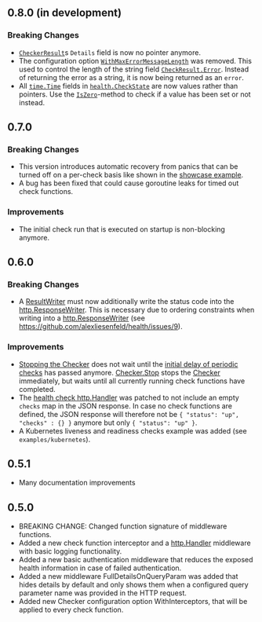 ## 0.8.0 (in development)
### Breaking Changes
- [`CheckerResult`](https://github.com/alexliesenfeld/health/blob/8d498ec975b54ec3ef47493bbc22c72884359dc2/check.go#L86C1-L91)s 
`Details` field is now no pointer anymore.
- The configuration option [`WithMaxErrorMessageLength`](https://pkg.go.dev/github.com/alexliesenfeld/health@v0.7.0#WithMaxErrorMessageLength) 
was removed. This used to control the length of the string field [`CheckResult.Error`](https://pkg.go.dev/github.com/alexliesenfeld/health@v0.7.0#CheckResult).
Instead of returning the error as a string, it is now being returned as an `error`.
- All [`time.Time`](https://pkg.go.dev/time#Time) fields in [`health.CheckState`](https://pkg.go.dev/github.com/alexliesenfeld/health@v0.7.0#CheckState)
  are now values rather than pointers. Use the
[`IsZero`](https://pkg.go.dev/time#Time.IsZero)-method to check if a value has been set or not instead.

## 0.7.0
### Breaking Changes
- This version introduces automatic recovery from panics that can be turned off on a per-check basis like shown in the [showcase example](https://github.com/alexliesenfeld/health/blob/1fcc4c7599ea00dbd0c73c97448b2a1c1d0fff7d/examples/showcase/main.go#L92-L95).
- A bug has been fixed that could cause goroutine leaks for timed out check functions.

### Improvements
- The initial check run that is executed on startup is non-blocking anymore.

## 0.6.0 
### Breaking Changes
- A [ResultWriter](https://pkg.go.dev/github.com/alexliesenfeld/health#ResultWriter) must now additionally write the 
  status code into the [http.ResponseWriter](https://pkg.go.dev/net/http#ResponseWriter). This is necessary due to 
  ordering constraints when writing into a [http.ResponseWriter](https://pkg.go.dev/net/http#ResponseWriter) 
  (see https://github.com/alexliesenfeld/health/issues/9).
  
### Improvements
- [Stopping the Checker](https://pkg.go.dev/github.com/alexliesenfeld/health#Checker) does not wait until the 
  [initial delay of periodic checks](https://pkg.go.dev/github.com/alexliesenfeld/health#WithPeriodicCheck)
  has passed anymore. [Checker.Stop](https://pkg.go.dev/github.com/alexliesenfeld/health#Checker) stops
  the [Checker](https://pkg.go.dev/github.com/alexliesenfeld/health#Checker) immediately, but waits until all currently 
  running check functions have completed.
- The [health check http.Handler](https://pkg.go.dev/github.com/alexliesenfeld/health#NewHandler) was patched to not 
  include an empty `checks` map in the JSON response. In case no check functions are defined, the JSON response will 
  therefore not be `{ "status": "up", "checks" : {} }` anymore but only `{ "status": "up" }`. 
- A Kubernetes liveness and readiness checks example was added (see `examples/kubernetes`).

## 0.5.1
- Many documentation improvements

## 0.5.0

- BREAKING CHANGE: Changed function signature of middleware functions.
- Added a new check function interceptor and a [http.Handler](https://pkg.go.dev/net/http#Handler) 
  middleware with basic logging functionality.
- Added a new basic authentication middleware that reduces the exposed health information in case of 
  failed authentication.
- Added a new middleware FullDetailsOnQueryParam was added that hides details by default and only shows 
  them when a configured query parameter name was provided in the HTTP request.
- Added new Checker configuration option WithInterceptors, that will be applied to every check function.
